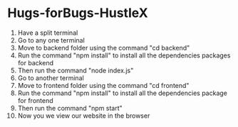 # Hugs-forBugs-HustleX


1. Have a split terminal
2. Go to any one terminal
3. Move to backend folder using the command "cd backend"
4. Run the command "npm install" to install all the dependencies packages for backend
5. Then run the command "node index.js"
6. Go to another terminal 
7. Move to frontend folder using the command "cd frontend"
8. Run the command "npm install" to install all the dependencies package for frontend
9. Then run the command "npm start"
10. Now you we view our website in the browser